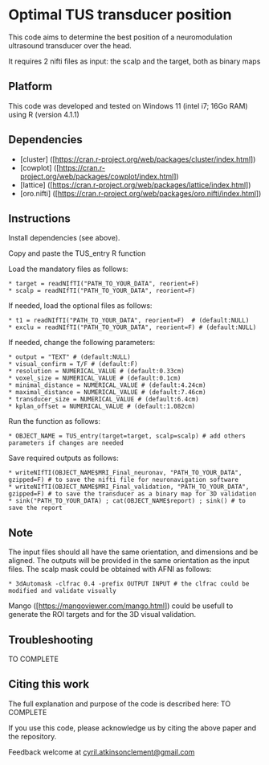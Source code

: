 # Optimal TUS transducer position

This code aims to determine the best position of a neuromodulation ultrasound transducer over the head.

It requires 2 nifti files as input: the scalp and the target, both as binary maps

## Platform

This code was developed and tested on Windows 11 (intel i7; 16Go RAM) using R (version 4.1.1) 

## Dependencies

* [cluster] ([https://cran.r-project.org/web/packages/cluster/index.html])
* [cowplot] ([https://cran.r-project.org/web/packages/cowplot/index.html])
* [lattice] ([https://cran.r-project.org/web/packages/lattice/index.html])
* [oro.nifti] ([https://cran.r-project.org/web/packages/oro.nifti/index.html])


## Instructions

Install dependencies (see above). 

Copy and paste the TUS_entry R function

Load the mandatory files as follows:
```
* target = readNIfTI("PATH_TO_YOUR_DATA", reorient=F)
* scalp = readNIfTI("PATH_TO_YOUR_DATA", reorient=F)
```

If needed, load the optional files as follows:
```
* t1 = readNIfTI("PATH_TO_YOUR_DATA", reorient=F)  # (default:NULL)
* exclu = readNIfTI("PATH_TO_YOUR_DATA", reorient=F) # (default:NULL)
```

If needed, change the following parameters:
```
* output = "TEXT" # (default:NULL)
* visual_confirm = T/F # (default:F)
* resolution = NUMERICAL_VALUE # (default:0.33cm)
* voxel_size = NUMERICAL_VALUE # (default:0.1cm)
* minimal_distance = NUMERICAL_VALUE # (default:4.24cm)
* maximal_distance = NUMERICAL_VALUE # (default:7.46cm)
* transducer_size = NUMERICAL_VALUE # (default:6.4cm)
* kplan_offset = NUMERICAL_VALUE # (default:1.082cm)
```

Run the function as follows:
```
* OBJECT_NAME = TUS_entry(target=target, scalp=scalp) # add others parameters if changes are needed
```

Save required outputs as follows:
```
* writeNIfTI(OBJECT_NAME$MRI_Final_neuronav, "PATH_TO_YOUR_DATA", gzipped=F) # to save the nifti file for neuronavigation software
* writeNIfTI(OBJECT_NAME$MRI_Final_validation, "PATH_TO_YOUR_DATA", gzipped=F) # to save the transducer as a binary map for 3D validation
* sink("PATH_TO_YOUR_DATA) ; cat(OBJECT_NAME$report) ; sink() # to save the report
```

## Note

The input files should all have the same orientation, and dimensions and be aligned.
The outputs will be provided in the same orientation as the input files.
The scalp mask could be obtained with AFNI as follows:
```
* 3dAutomask -clfrac 0.4 -prefix OUTPUT INPUT # the clfrac could be modified and validate visually
```

Mango ([https://mangoviewer.com/mango.html]) could be usefull to generate the ROI targets and for the 3D visual validation. 

## Troubleshooting

TO COMPLETE

## Citing this work

The full explanation and purpose of the code is described here: TO COMPLETE

If you use this code, please acknowledge us by citing the above paper and the repository.


Feedback welcome at cyril.atkinsonclement@gmail.com

